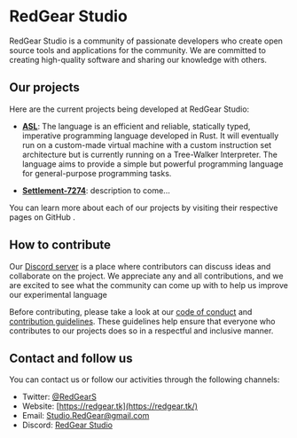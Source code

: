 # RedGear Studio

RedGear Studio is a community of passionate developers who create open source tools and applications for the community. We are committed to creating high-quality software and sharing our knowledge with others.

## Our projects

Here are the current projects being developed at RedGear Studio:

  - **[ASL](https://github.com/RedGear-Studio/ASL)**: The language is an efficient and reliable, statically typed, imperative programming language developed in Rust. It will eventually run on a custom-made virtual machine with a custom instruction set architecture but is currently running on a Tree-Walker Interpreter. The language aims to provide a simple but powerful programming language for general-purpose programming tasks.
  
  - **[Settlement-7274](https://github.com/RedGear-Studio/Settlement-7274)**: description to come...

You can learn more about each of our projects by visiting their respective pages on GitHub .

## How to contribute

Our [Discord server](https://discord.gg/zQfaTBAXg4/) is a place where contributors can discuss ideas and collaborate on the project. We appreciate any and all contributions, and we are excited to see what the community can come up with to help us improve our experimental language

Before contributing, please take a look at our [code of conduct](https://github.com/RedGear-Studio/RedGear-TOS/blob/main/CODE_OF_CONDUCT.md) and [contribution guidelines](https://github.com/RedGear-Studio/RedGear-TOS/blob/main/CONTRIBUTING.md). These guidelines help ensure that everyone who contributes to our projects does so in a respectful and inclusive manner.

## Contact and follow us

You can contact us or follow our activities through the following channels:

  - Twitter: [@RedGearS](https://twitter.com/RedGearS)
  - Website: [https://redgear.tk](https://redgear.tk/)
  - Email: [Studio.RedGear@gmail.com](Studio.RedGear@gmail.com)
  - Discord: [RedGear Studio](https://discord.gg/zQfaTBAXg4)
